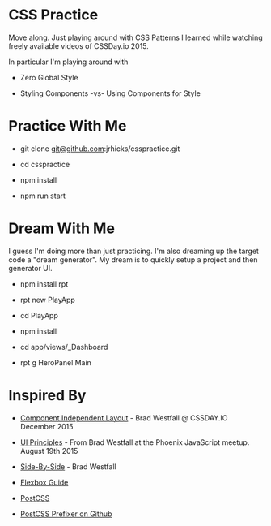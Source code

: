 CSS Practice
======

Move along.  Just playing around with CSS Patterns I learned while watching freely available videos of CSSDay.io 2015.

In particular I'm playing around with

* Zero Global Style

* Styling Components -vs- Using Components for Style

Practice With Me
=======

* git clone git@github.com:jrhicks/csspractice.git

* cd csspractice

* npm install

* npm run start

Dream With Me
========

I guess I'm doing more than just practicing.  I'm also dreaming up the target code a "dream generator".  My dream is to quickly setup a project and then generator UI.

* npm install rpt

* rpt new PlayApp

* cd PlayApp

* npm install

* cd app/views/_Dashboard

* rpt g HeroPanel Main

Inspired By
=======

* [Component Independent Layout](https://www.youtube.com/watch?v=ofSnkJ9tPPM) - Brad Westfall @ CSSDAY.IO December 2015

* [UI Principles](https://www.youtube.com/watch?v=ko0jgfRuxJM) - From Brad Westfall at the Phoenix JavaScript meetup. August 19th 2015

* [Side-By-Side](https://www.youtube.com/watch?v=bMj__m5QhVI) - Brad Westfall

* [Flexbox Guide](https://css-tricks.com/snippets/css/a-guide-to-flexbox/)

* [PostCSS](https://www.youtube.com/watch?v=UAKvaQ3XpXA)

* [PostCSS Prefixer on Github](https://github.com/postcss/autoprefixer)

